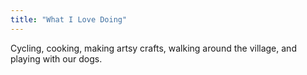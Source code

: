 ```yaml
---
title: "What I Love Doing"
---
```

Cycling, cooking, making artsy crafts, walking around the village, and playing with our dogs. 

